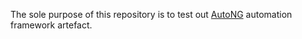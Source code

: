 The sole purpose of this repository is to test out <a href="https://github.com/ShwetankVashishtha/AutoNG">AutoNG</a> automation framework artefact. 